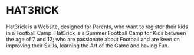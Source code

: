 # HAT3RICK
Hat3rick is a Website, designed for Parents, who want to register their kids in a Football Camp.
Hat3rick is a Summer Football Camp for Kids between the age of 7 and 12; who are passionate about Football and are keen on improving their Skills, learning the Art of the Game and having Fun.

